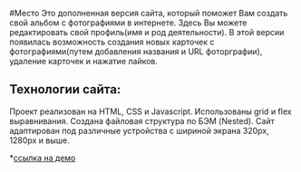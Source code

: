 #Место 
 Это дополненная версия сайта, который поможет Вам создать свой альбом с фотографиями в интернете. Здесь Вы можете редактировать свой профиль(имя и род деятельности).
 В этой версии появилась возможность создания новых карточек с фотографиями(путем добавления названия и URL фоторграфии), удаление карточек и нажатие лайков.

## Технологии сайта:
Проект реализован на HTML, CSS и Javascript. Использованы grid и flex выравнивания. Создана файловая структура по БЭМ (Nested).  Сайт адаптирован под различные устройства с шириной экрана 320px, 1280px и выше.


*[ссылка на демо](https://elena-prog.github.io/project-mesto/index.html)